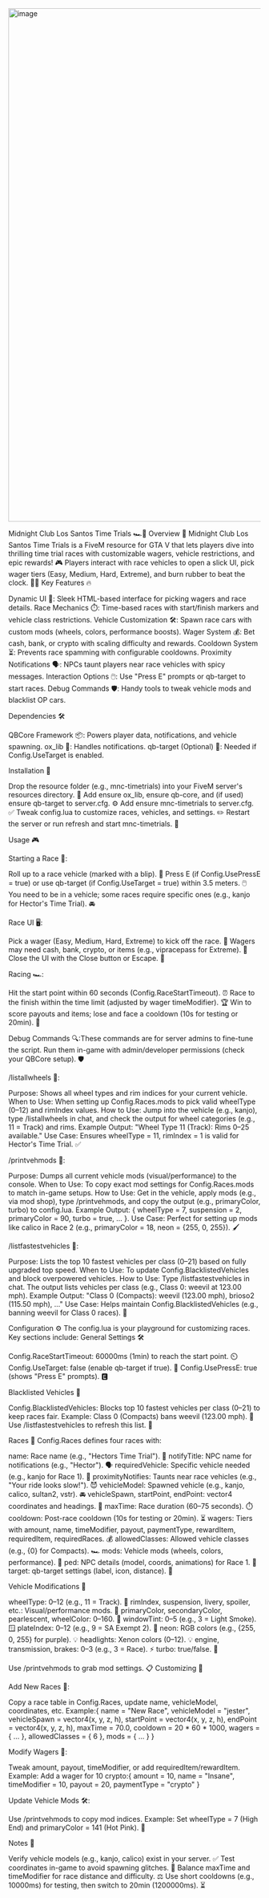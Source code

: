 <img width="1024" height="1024" alt="image" src="https://github.com/user-attachments/assets/4dc19d64-6bcb-4264-ae2a-652fdac64034" />

Midnight Club Los Santos Time Trials 🏎️💨
Overview 🌟
Midnight Club Los Santos Time Trials is a FiveM resource for GTA V that lets players dive into thrilling time trial races with customizable wagers, vehicle restrictions, and epic rewards! 🎮 Players interact with race vehicles to open a slick UI, pick wager tiers (Easy, Medium, Hard, Extreme), and burn rubber to beat the clock. 🚗💥
Key Features 🔥

Dynamic UI 🎨: Sleek HTML-based interface for picking wagers and race details.
Race Mechanics ⏱️: Time-based races with start/finish markers and vehicle class restrictions.
Vehicle Customization 🛠️: Spawn race cars with custom mods (wheels, colors, performance boosts).
Wager System 💰: Bet cash, bank, or crypto with scaling difficulty and rewards.
Cooldown System ⏳: Prevents race spamming with configurable cooldowns.
Proximity Notifications 🗣️: NPCs taunt players near race vehicles with spicy messages.
Interaction Options 🖱️: Use "Press E" prompts or qb-target to start races.
Debug Commands 🛡️: Handy tools to tweak vehicle mods and blacklist OP cars.

Dependencies 🛠️

QBCore Framework 📦: Powers player data, notifications, and vehicle spawning.
ox_lib 📢: Handles notifications.
qb-target (Optional) 🎯: Needed if Config.UseTarget is enabled.

Installation 🚀

Drop the resource folder (e.g., mnc-timetrials) into your FiveM server's resources directory. 📂
Add ensure ox_lib, ensure qb-core, and (if used) ensure qb-target to server.cfg. ⚙️
Add ensure mnc-timetrials to server.cfg. ✅
Tweak config.lua to customize races, vehicles, and settings. ✏️
Restart the server or run refresh and start mnc-timetrials. 🔄

Usage 🎮

Starting a Race 🏁:

Roll up to a race vehicle (marked with a blip). 📍
Press E (if Config.UsePressE = true) or use qb-target (if Config.UseTarget = true) within 3.5 meters. 🖱️
You need to be in a vehicle; some races require specific ones (e.g., kanjo for Hector's Time Trial). 🚘


Race UI 🖥️:

Pick a wager (Easy, Medium, Hard, Extreme) to kick off the race. 🎰
Wagers may need cash, bank, crypto, or items (e.g., vipracepass for Extreme). 💸
Close the UI with the Close button or Escape. 🚪


Racing 🏎️:

Hit the start point within 60 seconds (Config.RaceStartTimeout). ⏰
Race to the finish within the time limit (adjusted by wager timeModifier). 🏆
Win to score payouts and items; lose and face a cooldown (10s for testing or 20min). 🎁


Debug Commands 🔍:These commands are for server admins to fine-tune the script. Run them in-game with admin/developer permissions (check your QBCore setup). 🛡️

/listallwheels 🛞:

Purpose: Shows all wheel types and rim indices for your current vehicle.
When to Use: When setting up Config.Races.mods to pick valid wheelType (0–12) and rimIndex values.
How to Use: Jump into the vehicle (e.g., kanjo), type /listallwheels in chat, and check the output for wheel categories (e.g., 11 = Track) and rims.
Example Output: "Wheel Type 11 (Track): Rims 0–25 available."
Use Case: Ensures wheelType = 11, rimIndex = 1 is valid for Hector's Time Trial. ✅


/printvehmods 🎨:

Purpose: Dumps all current vehicle mods (visual/performance) to the console.
When to Use: To copy exact mod settings for Config.Races.mods to match in-game setups.
How to Use: Get in the vehicle, apply mods (e.g., via mod shop), type /printvehmods, and copy the output (e.g., primaryColor, turbo) to config.lua.
Example Output: { wheelType = 7, suspension = 2, primaryColor = 90, turbo = true, ... }.
Use Case: Perfect for setting up mods like calico in Race 2 (e.g., primaryColor = 18, neon = {255, 0, 255}). 🖌️


/listfastestvehicles 🚀:

Purpose: Lists the top 10 fastest vehicles per class (0–21) based on fully upgraded top speed.
When to Use: To update Config.BlacklistedVehicles and block overpowered vehicles.
How to Use: Type /listfastestvehicles in chat. The output lists vehicles per class (e.g., Class 0: weevil at 123.00 mph).
Example Output: "Class 0 (Compacts): weevil (123.00 mph), brioso2 (115.50 mph), ..."
Use Case: Helps maintain Config.BlacklistedVehicles (e.g., banning weevil for Class 0 races). 🚫





Configuration ⚙️
The config.lua is your playground for customizing races. Key sections include:
General Settings 🛠️

Config.RaceStartTimeout: 60000ms (1min) to reach the start point. ⏲️
Config.UseTarget: false (enable qb-target if true). 🎯
Config.UsePressE: true (shows "Press E" prompts). 🅴

Blacklisted Vehicles 🚫

Config.BlacklistedVehicles: Blocks top 10 fastest vehicles per class (0–21) to keep races fair.
Example: Class 0 (Compacts) bans weevil (123.00 mph). 🐞
Use /listfastestvehicles to refresh this list. 🔄



Races 🏁
Config.Races defines four races with:

name: Race name (e.g., "Hectors Time Trial"). 📛
notifyTitle: NPC name for notifications (e.g., "Hector"). 🗣️
requiredVehicle: Specific vehicle needed (e.g., kanjo for Race 1). 🚗
proximityNotifies: Taunts near race vehicles (e.g., "Your ride looks slow!"). 😈
vehicleModel: Spawned vehicle (e.g., kanjo, calico, sultan2, vstr). 🚘
vehicleSpawn, startPoint, endPoint: vector4 coordinates and headings. 📍
maxTime: Race duration (60–75 seconds). ⏱️
cooldown: Post-race cooldown (10s for testing or 20min). ⏳
wagers: Tiers with amount, name, timeModifier, payout, paymentType, rewardItem, requiredItem, requiredRaces. 💰
allowedClasses: Allowed vehicle classes (e.g., {0} for Compacts). 🏎️
mods: Vehicle mods (wheels, colors, performance). 🎨
ped: NPC details (model, coords, animations) for Race 1. 🧍
target: qb-target settings (label, icon, distance). 🎯

Vehicle Modifications 🛞

wheelType: 0–12 (e.g., 11 = Track). 🛞
rimIndex, suspension, livery, spoiler, etc.: Visual/performance mods. 🔧
primaryColor, secondaryColor, pearlescent, wheelColor: 0–160. 🌈
windowTint: 0–5 (e.g., 3 = Light Smoke). 🪟
plateIndex: 0–12 (e.g., 9 = SA Exempt 2). 📜
neon: RGB colors (e.g., {255, 0, 255} for purple). 💡
headlights: Xenon colors (0–12). 💡
engine, transmission, brakes: 0–3 (e.g., 3 = Race). ⚡
turbo: true/false. 🚀

Use /printvehmods to grab mod settings. 📋
Customizing 🎨

Add New Races 🏁:

Copy a race table in Config.Races, update name, vehicleModel, coordinates, etc.
Example:{
    name = "New Race",
    vehicleModel = "jester",
    vehicleSpawn = vector4(x, y, z, h),
    startPoint = vector4(x, y, z, h),
    endPoint = vector4(x, y, z, h),
    maxTime = 70.0,
    cooldown = 20 * 60 * 1000,
    wagers = { ... },
    allowedClasses = { 6 },
    mods = { ... }
}




Modify Wagers 💸:

Tweak amount, payout, timeModifier, or add requiredItem/rewardItem.
Example: Add a wager for 10 crypto:{ amount = 10, name = "Insane", timeModifier = 10, payout = 20, paymentType = "crypto" }




Update Vehicle Mods 🛠️:

Use /printvehmods to copy mod indices.
Example: Set wheelType = 7 (High End) and primaryColor = 141 (Hot Pink). 🌸




Notes 📝

Verify vehicle models (e.g., kanjo, calico) exist in your server. ✅
Test coordinates in-game to avoid spawning glitches. 📍
Balance maxTime and timeModifier for race distance and difficulty. ⚖️
Use short cooldowns (e.g., 10000ms) for testing, then switch to 20min (1200000ms). ⏳
